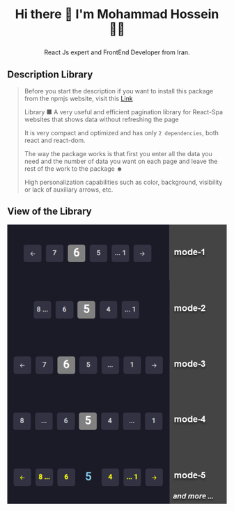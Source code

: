 # <p align="center"> Hi there 👋 I'm Mohammad Hossein 👨‍💻 </p>
<p align="center"> React Js expert and FrontEnd Developer from Iran.</p>

## Description Library
> Before you start the description if you want to install this package from the npmjs website, visit this [Link](https://www.npmjs.com/package/react-pagination-smooth)
>
> Library ■ A very useful and efficient pagination library for React-Spa websites that shows data without refreshing the page
>
> It is very compact and optimized and has only `2 dependencies`, both react and react-dom.
>
> The way the package works is that first you enter all the data you need and the number of data you want on each page and leave the rest of the work to the package ☻
>
> High personalization capabilities such as color, background, visibility or lack of auxiliary arrows, etc.

## View of the Library

<img src="./public/image/modes.png" width="600">